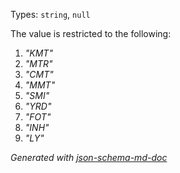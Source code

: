 Types: `string`, `null`

The value is restricted to the following: 

 1. _"KMT"_
 2. _"MTR"_
 3. _"CMT"_
 4. _"MMT"_
 5. _"SMI"_
 6. _"YRD"_
 7. _"FOT"_
 8. _"INH"_
 9. _"LY"_

_Generated with [json-schema-md-doc](https://brianwendt.github.io/json-schema-md-doc/)_